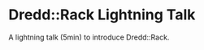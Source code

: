 Dredd::Rack Lightning Talk
==========================

A lightning talk (5min) to introduce Dredd::Rack.

